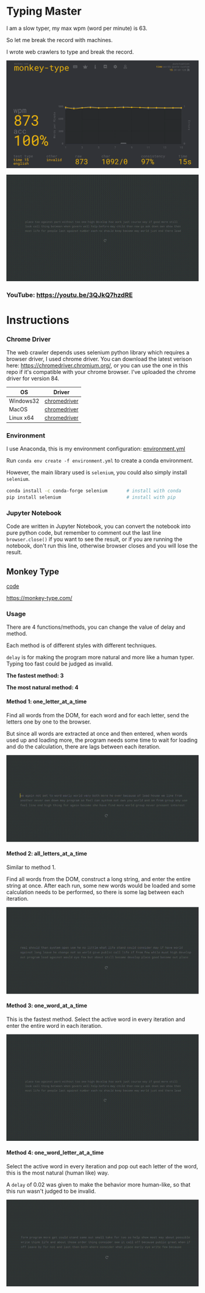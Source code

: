 # Typing Master

I am a slow typer, my max wpm (word per minute) is 63.

So let me break the record with machines.

I wrote web crawlers to type and break the record.

![thumbnail-icon](README.assets/thumbnail-icon.png)

<img src="README.assets/monkey-type.gif" alt="monkey-type" />

### YouTube: https://youtu.be/3QJkQ7hzdRE

# Instructions

### Chrome Driver

The web crawler depends uses selenium python library which requires a browser driver, I used chrome driver.
You can download the latest verison here: https://chromedriver.chromium.org/, or you can use the one in this repo if it's compatible with your chrome browser.
I've uploaded the chrome driver for version 84.	

| OS        | Driver                                                   |
| --------- | -------------------------------------------------------- |
| Windows32 | [chromedriver](./chromedrivers/chromedriver_win32.zip)   |
| MacOS     | [chromedriver](./chromedrivers/chromedriver_mac64.zip)   |
| Linux x64 | [chromedriver](./chromedrivers/chromedriver_linux64.zip) |

### Environment

I use Anaconda, this is my environment configuration: [environment.yml](./environment.yml)

Run `conda env create -f environment.yml` to create a conda environment.

However, the main library used is `selenium`, you could also simply install `selenium`.

```bash
conda install -c conda-forge selenium		# install with conda
pip install selenium						# install with pip
```

### Jupyter Notebook

Code are written in Jupyter Notebook, you can convert the notebook into pure python code, but remember to comment out the last line `browser.close()` if you want to see the result, or if you are running the notebook, don't run this line, otherwise browser closes and you will lose the result. 


## Monkey Type

[code](./monkey-type.ipynb)

https://monkey-type.com/

### Usage

There are 4 functions/methods, you can change the value of delay and method. 

Each method is of different styles with different techniques.

`delay` is for making the program more natural and more like a human typer. Typing too fast could be judged as invalid.

**The fastest method: 3**

**The most natural method: 4**

#### Method 1: one_letter_at_a_time

Find all words from the DOM, for each word and for each letter, send the letters one by one to the browser.

But since all words are extracted at once and then entered, when words used up and loading more, the program needs some time to wait for loading and do the calculation, there are lags between each iteration.

![letter-by-letter](README.assets/letter-by-letter.gif)

#### Method 2: all_letters_at_a_time

Similar to method 1.

Find all words from the DOM, construct a long string, and enter the entire string at once. After each run, some new words would be loaded and some calculation needs to be performed, so there is some lag between each iteration.

![all-letters](README.assets/all-letters.gif)

#### Method 3: one_word_at_a_time

This is the fastest method. Select the active word in every iteration and enter the entire word in each iteration.

<img src="README.assets/monkey-type.gif" alt="monkey-type" />

#### Method 4: one_word_letter_at_a_time

Select the active word in every iteration and pop out each letter of the word, this is the most natural (human like) way.

A `delay` of 0.02 was given to make the behavior more human-like, so that this run wasn't judged to be invalid.

![natural](README.assets/natural.gif)











